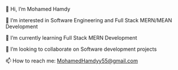 👋 Hi, I’m Mohamed Hamdy

👀 I’m interested in Software Engineering and Full Stack MERN/MEAN Development

🌱 I’m currently learning Full Stack MERN Development

💞️ I’m looking to collaborate on Software development projects

📫 How to reach me: MohamedHamdyy55@gmail.com

<!---
Mohamed-hamdy55/Mohamed-hamdy55 is a ✨ special ✨ repository because its `README.md` (this file) appears on your GitHub profile.
You can click the Preview link to take a look at your changes.
--->
